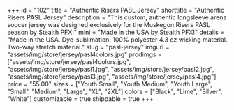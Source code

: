 +++
id = "102"
title = "Authentic Risers PASL Jersey"
shorttitle = "Authentic Risers PASL Jersey"
description = "This custom, authentic longsleeve arena soccer jersey was designed exclusively for the Muskegon Risers PASL season by Stealth PFX!"
mini = "Made in the USA by Stealth PFX!"
details = "Made in the USA. Dye-sublimation. 100% polyester 4.3 oz wicking material. Two-way stretch material."
slug = "pasl-jersey"
imgurl = "assets/img/store/jersey/pasl4colors.jpg"
prodimgs = ["assets/img/store/jersey/pasl4colors.jpg", "assets/img/store/jersey/pasl1.jpg", "assets/img/store/jersey/pasl2.jpg", "assets/img/store/jersey/pasl3.jpg", "assets/img/store/jersey/pasl4.jpg"]
price = "55.00"
sizes = ["Youth Small", "Youth Medium", "Youth Large", "Small", "Medium", "Large", "XL", "2XL"]
colors = ["Black", "Lime", "Silver", "White"]
customizable = true
shippable = true
+++
